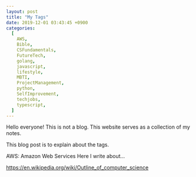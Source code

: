 ```yaml
---
layout: post
title: "My Tags"
date: 2019-12-01 03:43:45 +0900
categories:
  [
    AWS,
    Bible,
    CSFundamentals,
    FutureTech,
    golang,
    javascript,
    lifestyle,
    MBTI,
    ProjectManagement,
    python,
    SelfImprovement,
    techjobs,
    typescript,
  ]
---
```


Hello everyone! This is not a blog.
This website serves as a collection of my notes.

This blog post is to explain about the tags.

AWS: Amazon Web Services
Here I write about...

https://en.wikipedia.org/wiki/Outline_of_computer_science

